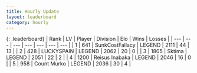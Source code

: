 ```yaml
---
title: Hourly Update
layout: leaderboard
category: hourly
---
```


{: .leaderboard}
| Rank | LV | Player | Division | Elo | Wins | Losses |
| --- | --- | --- | --- | --- | --- | --- |
| <span data-change="0">1</span> | 641 | <span title="ID: 402846">SunkCostFallacy</span> | LEGEND | <span data-change="0">2111</span> | <span data-change="0">44</span> | <span data-change="0">13</span> |
| <span data-change="0">2</span> | 428 | <span title="ID: 623829">LUCKYSPAIN</span> | LEGEND | <span data-change="0">2062</span> | <span data-change="0">20</span> | <span data-change="0">0</span> |
| <span data-change="0">3</span> | 1805 | <span title="ID: 353063">Sktima</span> | LEGEND | <span data-change="-10">2051</span> | <span data-change="3">22</span> | <span data-change="2">2</span> |
| <span data-change="0">4</span> | 1200 | <span title="ID: 451068">Reisus Inabaka</span> | LEGEND | <span data-change="0">2046</span> | <span data-change="0">16</span> | <span data-change="0">0</span> |
| <span data-change="0">5</span> | 958 | <span title="ID: 498323">Count Murko</span> | LEGEND | <span data-change="0">2036</span> | <span data-change="0">30</span> | <span data-change="0">4</span> |